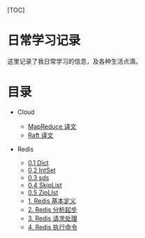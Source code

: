[TOC]

# 日常学习记录
这里记录了我日常学习的信息，及各种生活点滴。

# 目录

- Cloud

  - [MapReduce 译文](./cloud/mapreduce_note.html)
  - [Raft 译文](./cloud/raft_note.html)

- Redis

  - [0.1 Dict](./redis/0.1+dict.html)
  - [0,2 IntSet](./redis/0.2+intset.html)
  - [0.3 sds](./redis/0.3+sds.html)
  - [0.4 SkipList](./redis/0.4+skiplist.html)
  - [0.5 ZipLIst](./redis/0.5+ziplist.html)
  - [1. Redis 基本定义](./redis/1.+Redis+基本定义.html)
  - [2. Redis 分析起步](./redis/2.+Redis+分析起步.html)
  - [3. Redis 请求处理](./redis/3.+Redis+请求处理.html)
  - [4. Redis 执行命令](./redis/4.+Redis+执行命令.html)

